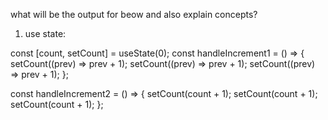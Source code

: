 what will be the output for beow and also explain concepts?

1. use state:

const [count, setCount] = useState(0);
const handleIncrement1 = () => {
  setCount((prev) => prev + 1);
  setCount((prev) => prev + 1);
  setCount((prev) => prev + 1);
};

const handleIncrement2 = () => {
  setCount(count + 1);
  setCount(count + 1);
  setCount(count + 1);
};

